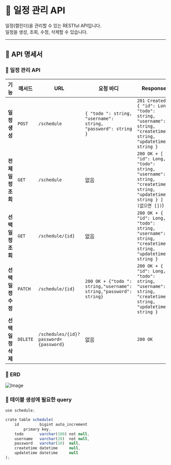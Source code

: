 # 📅 일정 관리 API

일정(캘린더)을 관리할 수 있는 RESTful API입니다.  
일정을 생성, 조회, 수정, 삭제할 수 있습니다.

---

## 📌 API 명세서

### 📝 일정 관리 API

| 기능 | 메서드 | URL | 요청 바디 | Response | 응답 (실패) |
|------|--------|------------|------------|------------|------------|
| **일정 생성** | `POST` | `/schedule` | `{ "todo ": string, "username": string, "password": string }` | `201 Created + { "id": Long, "todo": string, "username": string, "createtime": string, "updatetime": string }` | `400 Bad Request` |
| **전체 일정 조회** | `GET` | `/schedule` | 없음 | `200 OK + [ { "id": Long, "todo": string, "username": string, "createtime": string, "updatetime": string } ] (없으면 [])`) | 없음 |
| **선택 일정 조회** | `GET` | `/schedule/{id}` | 없음 | `200 OK + { "id": Long, "todo": string, "username": string, "createtime": string, "updatetime": string }` | `404 Not Found` |
| **선택 일정 수정** | `PATCH` | `/schedule/{id}` | `200 OK + {"todo ": string,"username": string,"password": string}` | `200 OK + { "id": Long, "todo": string, "username": string, "createtime": string, "updatetime": string }` | `401 Unauthorized` | 
| **선택 일정 삭제** | `DELETE` | `/schedules/{id}?password={password}` | 없음 | `200 OK` | `404 Not Found` |

### 📝 ERD
![Image](https://github.com/user-attachments/assets/4a5ac365-29cd-4904-b87b-2b9a616223e8)

### 📝 테이블 생성에 필요한 query
```js
use schedule;

crate table schedule(
    id         bigint auto_increment
        primary key,
    todo       varchar(100) not null,
    username   varchar(20)  not null,
    password   varchar(10)  null,
    createtime datetime     null,
    updatetime datetime     null
);

```
